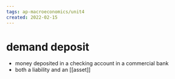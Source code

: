 ```yaml
---
tags: ap-macroeconomics/unit4 
created: 2022-02-15
---
```


# demand deposit

- money deposited in a checking account in a commercial bank
- both a liability and an [[asset]] 
